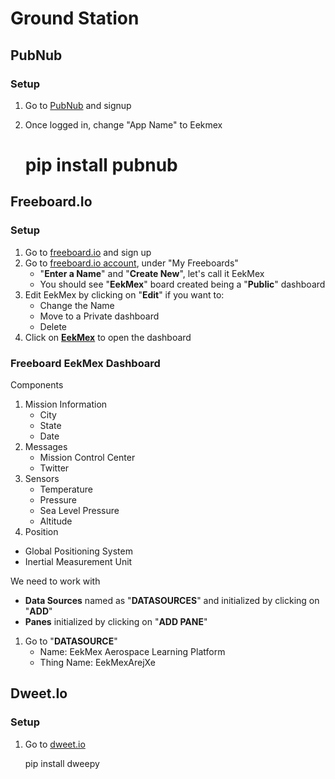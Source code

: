 Ground Station
==



## PubNub

### Setup

1. Go to [PubNub](https://www.pubnub.com/) and signup
2. Once logged in, change "App Name" to Eekmex


    # pip install pubnub

## Freeboard.Io

### Setup

1. Go to [freeboard.io](https://freeboard.io/) and sign up
2. Go to [freeboard.io account](https://freeboard.io/account/), under "My Freeboards"
   - "__Enter a Name__" and "__Create New__", let's call it EekMex
   - You should see "__EekMex__" board created being a "__Public__" dashboard
3. Edit EekMex by clicking on "__Edit__" if you want to:
   -  Change the Name
   -  Move to a Private dashboard
   -  Delete
4. Click on [__EekMex__](https://freeboard.io/board/huO_H7) to open the dashboard

### Freeboard EekMex Dashboard

Components

1. Mission Information
   - City
   - State
   - Date
2. Messages
   - Mission Control Center
   - Twitter
3. Sensors
   - Temperature
   - Pressure
   - Sea Level Pressure
   - Altitude
 4. Position
   - Global Positioning System
   - Inertial Measurement Unit

We need to work with

- __Data Sources__ named as "__DATASOURCES__" and initialized by clicking on "__ADD__"
- __Panes__ initialized by clicking on "__ADD PANE__"

1. Go to "__DATASOURCE__"
   - Name: EekMex Aerospace Learning Platform
   - Thing Name: EekMexArejXe

## Dweet.Io

### Setup

1. Go to [dweet.io](http://dweet.io/)

    pip install dweepy